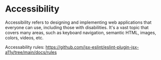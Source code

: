 # Accessibility

Accessibility refers to designing and implementing web applications that everyone can use, including those with disabilities. It's a vast topic that covers many areas, such as keyboard navigation, semantic HTML, images, colors, videos, etc.

Accessability rules:
https://github.com/jsx-eslint/eslint-plugin-jsx-a11y/tree/main/docs/rules
